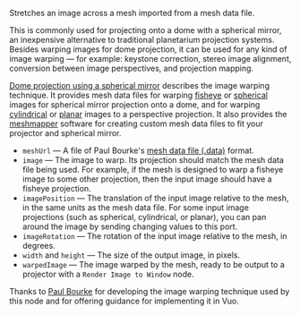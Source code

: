Stretches an image across a mesh imported from a mesh data file. 

This is commonly used for projecting onto a dome with a spherical mirror, an inexpensive alternative to traditional planetarium projection systems. Besides warping images for dome projection, it can be used for any kind of image warping — for example: keystone correction, stereo image alignment, conversion between image perspectives, and projection mapping. 

[Dome projection using a spherical mirror](http://paulbourke.net/dome/) describes the image warping technique. It provides mesh data files for warping [fisheye](http://paulbourke.net/dome/warppatch/fisheye.data) or [spherical](http://paulbourke.net/dome/warppatch/spherical.data) images for spherical mirror projection onto a dome, and for warping [cylindrical](http://paulbourke.net/dome/warppatch/cylindrical.data) or [planar](http://paulbourke.net/dome/warppatch/planar.data) images to a perspective projection. It also provides the [meshmapper](http://paulbourke.net/dome/meshmapper/) software for creating custom mesh data files to fit your projector and spherical mirror. 

   - `meshUrl` — A file of Paul Bourke's [mesh data file (.data)](http://paulbourke.net/dataformats/meshwarp/) format.
   - `image` — The image to warp. Its projection should match the mesh data file being used. For example, if the mesh is designed to warp a fisheye image to some other projection, then the input image should have a fisheye projection.
   - `imagePosition` — The translation of the input image relative to the mesh, in the same units as the mesh data file. For some input image projections (such as spherical, cylindrical, or planar), you can pan around the image by sending changing values to this port.
   - `imageRotation` — The rotation of the input image relative to the mesh, in degrees.
   - `width` and `height` — The size of the output image, in pixels.
   - `warpedImage` — The image warped by the mesh, ready to be output to a projector with a `Render Image to Window` node.

Thanks to [Paul Bourke](http://paulbourke.net/) for developing the image warping technique used by this node and for offering guidance for implementing it in Vuo.
